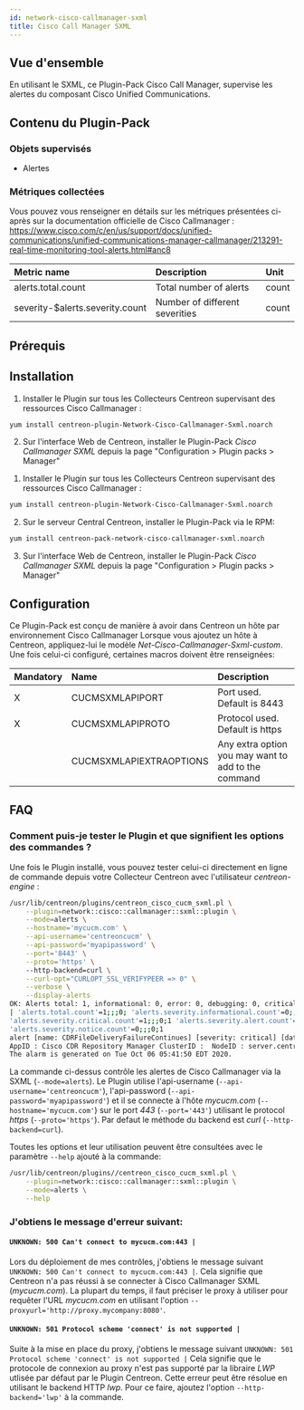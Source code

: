 ```yaml
---
id: network-cisco-callmanager-sxml
title: Cisco Call Manager SXML
---
```


## Vue d'ensemble

En utilisant le SXML, ce Plugin-Pack Cisco Call Manager, supervise les alertes du composant Cisco Unified Communications.

## Contenu du Plugin-Pack

### Objets supervisés

* Alertes

### Métriques collectées

Vous pouvez vous renseigner en détails sur les métriques présentées ci-après sur la documentation officielle 
de Cisco Callmanager : https://www.cisco.com/c/en/us/support/docs/unified-communications/unified-communications-manager-callmanager/213291-real-time-monitoring-tool-alerts.html#anc8

<!--DOCUSAURUS_CODE_TABS-->

<!--Alerts-->

| Metric name                      | Description                         | Unit  |
| :------------------------------- | :---------------------------------- | :---- |
| alerts.total.count               | Total number of alerts              | count |
| severity-$alerts.severity.count  | Number of different severities      | count |

<!--END_DOCUSAURUS_CODE_TABS-->

## Prérequis

## Installation

<!--DOCUSAURUS_CODE_TABS-->

<!--Online IMP Licence & IT-100 Editions-->

1. Installer le Plugin sur tous les Collecteurs Centreon supervisant des ressources Cisco Callmanager :

```bash
yum install centreon-plugin-Network-Cisco-Callmanager-Sxml.noarch
```

2. Sur l'interface Web de Centreon, installer le Plugin-Pack *Cisco Callmanager SXML* depuis la page "Configuration > Plugin packs > Manager"

<!--Offline IMP License-->

1. Installer le Plugin sur tous les Collecteurs Centreon supervisant des ressources Cisco Callmanager :

```bash
yum install centreon-plugin-Network-Cisco-Callmanager-Sxml.noarch
```

2. Sur le serveur Central Centreon, installer le Plugin-Pack via le RPM:

```bash
yum install centreon-pack-network-cisco-callmanager-sxml.noarch
```

3. Sur l'interface Web de Centreon, installer le Plugin-Pack *Cisco Callmanager SXML* depuis la page "Configuration > Plugin packs > Manager"

<!--END_DOCUSAURUS_CODE_TABS-->

## Configuration

Ce Plugin-Pack est conçu de manière à avoir dans Centreon un hôte par environnement Cisco Callmanager
Lorsque vous ajoutez un hôte à Centreon, appliquez-lui le modèle *Net-Cisco-Callmanager-Sxml-custom*.
Une fois celui-ci configuré, certaines macros doivent être renseignées:

| Mandatory   | Name                     | Description                                         |
| :---------- | :----------------------- | :-------------------------------------------------- |
| X           | CUCMSXMLAPIPORT          | Port used. Default is 8443                          |          
| X           | CUCMSXMLAPIPROTO         | Protocol used. Default is https                     |
|             | CUCMSXMLAPIEXTRAOPTIONS  | Any extra option you may want to add to the command |

## FAQ

### Comment puis-je tester le Plugin et que signifient les options des commandes ?

Une fois le Plugin installé, vous pouvez tester celui-ci directement en ligne de commande depuis votre Collecteur Centreon avec l'utilisateur *centreon-engine* :

```bash
/usr/lib/centreon/plugins/centreon_cisco_cucm_sxml.pl \
    --plugin=network::cisco::callmanager::sxml::plugin \
	--mode=alerts \
	--hostname='mycucm.com' \
	--api-username='centreoncucm' \
	--api-password='myapipassword' \
	--port='8443' \
	--proto='https' \ 
	--http-backend=curl \
	--curl-opt="CURLOPT_SSL_VERIFYPEER => 0" \
	--verbose \
	--display-alerts
OK: Alerts total: 1, informational: 0, error: 0, debugging: 0, critical: 1, alert: 0, warning: 0, emergency: 0, notice: 0 
| 'alerts.total.count'=1;;;0; 'alerts.severity.informational.count'=0;;;0;1 'alerts.severity.error.count'=0;;;0;1 'alerts.severity.debugging.count'=0;;;0;1 
'alerts.severity.critical.count'=1;;;0;1 'alerts.severity.alert.count'=0;;;0;1 'alerts.severity.warning.count'=0;;;0;1 'alerts.severity.emergency.count'=0;;;0;1 
'alerts.severity.notice.count'=0;;;0;1
alert [name: CDRFileDeliveryFailureContinues] [severity: critical] [date: Tue Oct  6 05:42:12 2020]:  BillingServerAddress : 172.28.172.105 
AppID : Cisco CDR Repository Manager ClusterID :  NodeID : server.centreon.com  TimeStamp : Tue Oct 06 05:41:50 EDT 2020. 
The alarm is generated on Tue Oct 06 05:41:50 EDT 2020.	
```

La commande ci-dessus contrôle les alertes de Cisco Callmanager via la SXML (```--mode=alerts```).
Le Plugin utilise l'api-username (```--api-username='centreoncucm'```), l'api-password (```--api-password='myapipassword'```)
et il se connecte à l'hôte _mycucm.com_ (```--hostname='mycucm.com'```) 
sur le port _443_ (```--port='443'```) utilisant le protocol _https_ (```--proto='https'```).
Par defaut le méthode du backend est _curl_ (```--http-backend=curl```).

Toutes les options et leur utilisation peuvent être consultées avec le paramètre ```--help``` ajouté à la commande:

```bash
/usr/lib/centreon/plugins//centreon_cisco_cucm_sxml.pl \
	--plugin=network::cisco::callmanager::sxml::plugin \
	--mode=alerts \
	--help
```

### J'obtiens le message d'erreur suivant: 

#### ```UNKNOWN: 500 Can't connect to mycucm.com:443 |```

Lors du déploiement de mes contrôles, j'obtiens le message suivant ```UNKNOWN: 500 Can't connect to mycucm.com:443 |```.
Cela signifie que Centreon n'a pas réussi à se connecter à Cisco Callmanager SXML (*mycucm.com*).
La plupart du temps, il faut préciser le proxy à utiliser pour requêter l'URL *mycucm.com* en utilisant l'option ```--proxyurl='http://proxy.mycompany:8080'```.

#### ```UNKNOWN: 501 Protocol scheme 'connect' is not supported |``` 

Suite à la mise en place du proxy, j'obtiens le message suivant ```UNKNOWN: 501 Protocol scheme 'connect' is not supported |```
Cela signifie que le protocole de connexion au proxy n'est pas supporté par la libraire *LWP* utlisée par défaut par le Plugin Centreon.
Cette erreur peut être résolue en utilisant le backend HTTP *lwp*. Pour ce faire, ajoutez l'option ```--http-backend='lwp'``` à la commande.

